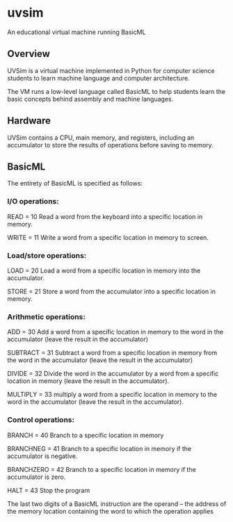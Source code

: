 # uvsim
An educational virtual machine running BasicML

## Overview
UVSim is a virtual machine implemented in Python for computer science students to learn machine language and computer architecture.

The VM runs a low-level language called BasicML to help students learn the basic concepts behind assembly and machine languages.

## Hardware
UVSim contains a CPU, main memory, and registers, including an accumulator to store the results of operations before saving to memory.

## BasicML
The entirety of BasicML is specified as follows:

### I/O operations:

READ = 10 Read a word from the keyboard into a specific location in memory.

WRITE = 11 Write a word from a specific location in memory to screen.

### Load/store operations:

LOAD = 20 Load a word from a specific location in memory into the accumulator.

STORE = 21 Store a word from the accumulator into a specific location in memory.

### Arithmetic operations:

ADD = 30 Add a word from a specific location in memory to the word in the accumulator (leave the result in the accumulator)

SUBTRACT = 31 Subtract a word from a specific location in memory from the word in the accumulator (leave the result in the accumulator)

DIVIDE = 32 Divide the word in the accumulator by a word from a specific location in memory (leave the result in the accumulator).

MULTIPLY = 33 multiply a word from a specific location in memory to the word in the accumulator (leave the result in the accumulator).

### Control operations:

BRANCH = 40 Branch to a specific location in memory

BRANCHNEG = 41 Branch to a specific location in memory if the accumulator is negative.

BRANCHZERO = 42 Branch to a specific location in memory if the accumulator is zero.

HALT = 43 Stop the program

The last two digits of a BasicML instruction are the operand – the address of the memory location containing the word to which the operation applies
